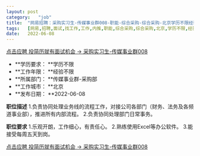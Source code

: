 ```yaml
---
layout:	post
category:	"job"
title:	"网易招聘：采购实习生-传媒事业群008-职能-综合采购-综合采购-北京学历不限经验不限"
tags:	[网易,招聘,面试,找工作,工作,内推,职能,综合采购,综合采购,北京,学历不限,经验不限]
date:	2022-06-08
---
```


[点击应聘 投简历就有面试机会 -> 采购实习生-传媒事业群008](http://mobile.bole.netease.com/bole/boleDetail?id=40744&employeeId=346f03c3cda5f04c&key=all)



- **学历要求： **学历不限
- **工作年限： **经验不限
- **所属部门： **传媒事业群-采购部
- **工作城市： **北京
- **发布日期： **2022-06-08



**职位描述**
1.负责协同处理业务线的流程工作，对接公司各部门（财务、法务及各频道事业部），推进所有内部流程。
2.负责协同处理部门日常事务。




**职位要求**
1.乐观开朗，工作细心，有责任心。
2.熟练使用Excel等办公软件。
3.能接受每周五天到岗。



[点击应聘 投简历就有面试机会 -> 采购实习生-传媒事业群008](http://mobile.bole.netease.com/bole/boleDetail?id=40744&employeeId=346f03c3cda5f04c&key=all)